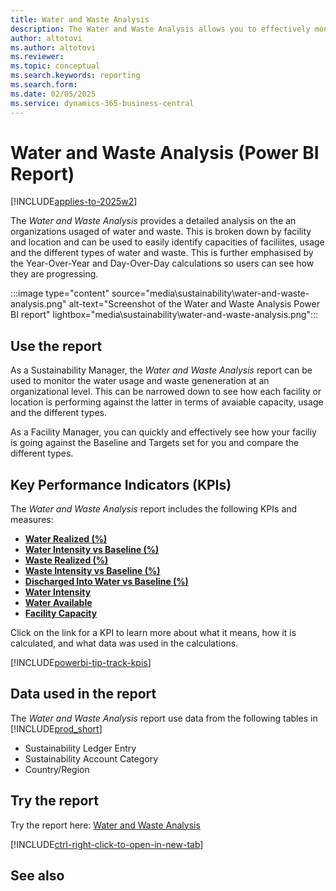 ```yaml
---
title: Water and Waste Analysis
description: The Water and Waste Analysis allows you to effectively monitor your water and waste usage by different metrics such as Water Type, Intensity Type, and Responsibility Center.
author: altotovi
ms.author: altotovi
ms.reviewer: 
ms.topic: conceptual
ms.search.keywords: reporting
ms.search.form: 
ms.date: 02/05/2025
ms.service: dynamics-365-business-central
---
```


# Water and Waste Analysis (Power BI Report)

[!INCLUDE[applies-to-2025w2](includes/2025_releasewave1.md)]

The *Water and Waste Analysis* provides a detailed analysis on the an organizations usaged of water and waste. This is broken down by facility and location and can be used to easily identify capacities of faciliites, usage and the different types of water and waste. This is further emphasised by the Year-Over-Year and Day-Over-Day calculations so users can see how they are progressing.

:::image type="content" source="media\sustainability\water-and-waste-analysis.png" alt-text="Screenshot of the Water and Waste Analysis Power BI report" lightbox="media\sustainability\water-and-waste-analysis.png":::


## Use the report

As a Sustainability Manager, the *Water and Waste Analysis* report can be used to monitor the water usage and waste geneneration at an organizational level. This can be narrowed down to see how each facility or location is performing against the latter in terms of avaiable capacity, usage and the different types.

As a Facility Manager, you can quickly and effectively see how your faciliy is going against the Baseline and Targets set for you and compare the different types. 

## Key Performance Indicators (KPIs)

The *Water and Waste Analysis* report includes the following KPIs and measures: 

- [**Water Realized (%)**](sustainability-powerbi-kpis.md#water-realized-)
- [**Water Intensity vs Baseline (%)**](sustainability-powerbi-kpis.md#water-intensity-vs-baseline-)
- [**Waste Realized (%)**](sustainability-powerbi-kpis.md#waste-realized-)
- [**Waste Intensity vs Baseline (%)**](sustainability-powerbi-kpis.md#waste-intensity-vs-baseline-)
- [**Discharged Into Water vs Baseline (%)**](sustainability-powerbi-kpis.md#discharged-into-water-vs-baseline-)
- [**Water Intensity**](sustainability-powerbi-kpis.md#water-intensity)
- [**Water Available**](sustainability-powerbi-kpis.md#water-available)
- [**Facility Capacity**](sustainability-powerbi-kpis.md#facility-capactity)


Click on the link for a KPI to learn more about what it means, how it is calculated, and what data was used in the calculations. 

[!INCLUDE[powerbi-tip-track-kpis](includes/powerbi-tip-track-kpis.md)]


## Data used in the report

The *Water and Waste Analysis* report use data from the following tables in [!INCLUDE[prod_short](includes/prod_short.md)]

- Sustainability Ledger Entry
- Sustainability Account Category
- Country/Region


## Try the report

Try the report here: [Water and Waste Analysis](https://businesscentral.dynamics.com?page=37087)

[!INCLUDE[ctrl-right-click-to-open-in-new-tab](includes/ctrl-right-click-to-open-in-new-tab.md)]

## See also